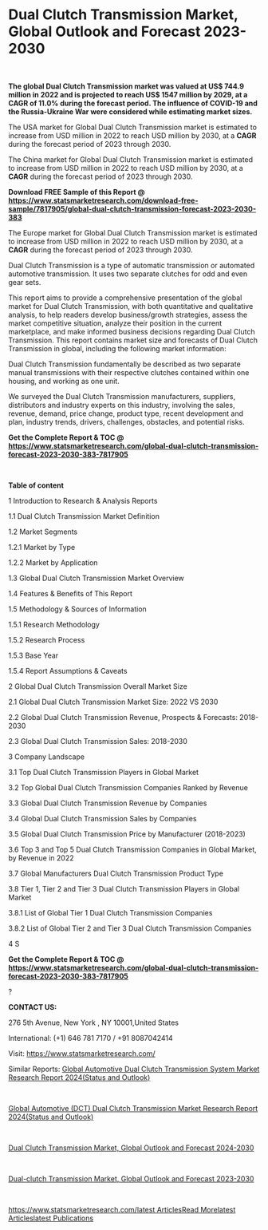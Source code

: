 <h1>Dual Clutch Transmission Market, Global Outlook and Forecast 2023-2030</h1><br/><p><strong>The global Dual Clutch Transmission market was valued at US$ 744.9 million in 2022 and is projected to reach US$ 1547 million by 2029, at a <strong>CAGR</strong> of 11.0% during the forecast period. The influence of COVID-19 and the Russia-Ukraine War were considered while estimating market sizes.</strong></p>
 
 
 
 <p>The USA market for Global Dual Clutch Transmission market is estimated to increase from USD million in 2022 to reach USD million by 2030, at a <strong>CAGR</strong> during the forecast period of 2023 through 2030.</p>
 
 
 
 <p>The China market for Global Dual Clutch Transmission market is estimated to increase from USD million in 2022 to reach USD million by 2030, at a <strong>CAGR</strong> during the forecast period of 2023 through 2030.</p>
 
 
 
 <p><strong>Download FREE Sample of this Report @ <a href="https://www.statsmarketresearch.com/download-free-sample/7817905/global-dual-clutch-transmission-forecast-2023-2030-383">https://www.statsmarketresearch.com/download-free-sample/7817905/global-dual-clutch-transmission-forecast-2023-2030-383</a></strong></p>
 
 
 
 <p>The Europe market for Global Dual Clutch Transmission market is estimated to increase from USD million in 2022 to reach USD million by 2030, at a <strong>CAGR</strong> during the forecast period of 2023 through 2030.</p>
 
 
 
 <p>Dual Clutch Transmission is a type of automatic transmission or automated automotive transmission. It uses two separate clutches for odd and even gear sets.</p>
 
 
 
 <p>This report aims to provide a comprehensive presentation of the global market for Dual Clutch Transmission, with both quantitative and qualitative analysis, to help readers develop business/growth strategies, assess the market competitive situation, analyze their position in the current marketplace, and make informed business decisions regarding Dual Clutch Transmission. This report contains market size and forecasts of Dual Clutch Transmission in global, including the following market information:</p>
 
 
 
 <p>Dual Clutch Transmission fundamentally be described as two separate manual transmissions with their respective clutches contained within one housing, and working as one unit.</p>
 
 
 
 <p>We surveyed the Dual Clutch Transmission manufacturers, suppliers, distributors and industry experts on this industry, involving the sales, revenue, demand, price change, product type, recent development and plan, industry trends, drivers, challenges, obstacles, and potential risks.</p>
 
 
 
 <div><b>Get the Complete Report & TOC @ <a href="https://www.statsmarketresearch.com/global-dual-clutch-transmission-forecast-2023-2030-383-7817905">https://www.statsmarketresearch.com/global-dual-clutch-transmission-forecast-2023-2030-383-7817905</a></b></div>
 
 
 
 <p><br />
 
 <b>Table of content</b></p>
 
 
 
 <p>1 Introduction to Research & Analysis Reports<br />
 
 1.1 Dual Clutch Transmission Market Definition<br />
 
 1.2 Market Segments<br />
 
 1.2.1 Market by Type<br />
 
 1.2.2 Market by Application<br />
 
 1.3 Global Dual Clutch Transmission Market Overview<br />
 
 1.4 Features & Benefits of This Report<br />
 
 1.5 Methodology & Sources of Information<br />
 
 1.5.1 Research Methodology<br />
 
 1.5.2 Research Process<br />
 
 1.5.3 Base Year<br />
 
 1.5.4 Report Assumptions & Caveats<br />
 
 2 Global Dual Clutch Transmission Overall Market Size<br />
 
 2.1 Global Dual Clutch Transmission Market Size: 2022 VS 2030<br />
 
 2.2 Global Dual Clutch Transmission Revenue, Prospects & Forecasts: 2018-2030<br />
 
 2.3 Global Dual Clutch Transmission Sales: 2018-2030<br />
 
 3 Company Landscape<br />
 
 3.1 Top Dual Clutch Transmission Players in Global Market<br />
 
 3.2 Top Global Dual Clutch Transmission Companies Ranked by Revenue<br />
 
 3.3 Global Dual Clutch Transmission Revenue by Companies<br />
 
 3.4 Global Dual Clutch Transmission Sales by Companies<br />
 
 3.5 Global Dual Clutch Transmission Price by Manufacturer (2018-2023)<br />
 
 3.6 Top 3 and Top 5 Dual Clutch Transmission Companies in Global Market, by Revenue in 2022<br />
 
 3.7 Global Manufacturers Dual Clutch Transmission Product Type<br />
 
 3.8 Tier 1, Tier 2 and Tier 3 Dual Clutch Transmission Players in Global Market<br />
 
 3.8.1 List of Global Tier 1 Dual Clutch Transmission Companies<br />
 
 3.8.2 List of Global Tier 2 and Tier 3 Dual Clutch Transmission Companies<br />
 
 4 S</p>
 
 
 
 <div><b>Get the Complete Report & TOC @ <a href="https://www.statsmarketresearch.com/global-dual-clutch-transmission-forecast-2023-2030-383-7817905">https://www.statsmarketresearch.com/global-dual-clutch-transmission-forecast-2023-2030-383-7817905</a></b></div>
 
 
 
 <p>? </p>
 
 
 
 <p><b>CONTACT US:</b><br />
 
 276 5th Avenue, New York , NY 10001,United States<br />
 
 International: (+1) 646 781 7170 / +91 8087042414<br />
 
 Visit: <a href="https://www.statsmarketresearch.com/">https://www.statsmarketresearch.com/</a><br />
 
 Similar Reports: <a href="https://www.statsmarketresearch.com/global-dual-clutch-transmission-forecast-2023-2030-383-7817905">Global Automotive Dual Clutch Transmission System Market Research Report 2024(Status and Outlook)</a><br />
 
 <br />
 
 <a href="https://www.statsmarketresearch.com/global-dual-clutch-transmission-forecast-2023-2030-383-7817905">Global Automotive (DCT) Dual Clutch Transmission Market Research Report 2024(Status and Outlook)</a><br />
 
 <br />
 
 <a href="https://www.statsmarketresearch.com/global-dual-clutch-transmission-forecast-2023-2030-383-7817905">Dual Clutch Transmission Market, Global Outlook and Forecast 2024-2030</a><br />
 
 <br />
 
 <a href="https://www.statsmarketresearch.com/global-dual-clutch-transmission-forecast-2023-2030-383-7817905">Dual-clutch Transmission Market, Global Outlook and Forecast 2023-2030</a><br />
 
 <br />
 
 <a href="https://gyeongbokgung.com">https://www.statsmarketresearch.com/</a><a href="https://hallyeomaritime.com">latest Articles</a><a href="https://jingwansa.com">Read More</a><a href="https://nguoiviet.jp/">latest Articles</a><a href="https://www.intelmarketresearch.com/">latest Publications</a></p>